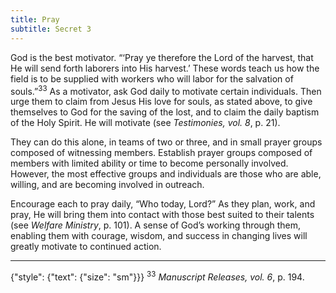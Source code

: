 ```yaml
---
title: Pray
subtitle: Secret 3
---
```


God is the best motivator. “‘Pray ye therefore the Lord of the harvest, that He will send forth laborers into His harvest.’ These words teach us how the field is to be supplied with workers who will labor for the salvation of souls.”<sup>33</sup> As a motivator, ask God daily to motivate certain individuals. Then urge them to claim from Jesus His love for souls, as stated above, to give themselves to God for the saving of the lost, and to claim the daily baptism of the Holy Spirit. He will motivate (see _Testimonies, vol. 8_, p. 21).

They can do this alone, in teams of two or three, and in small prayer groups composed of witnessing members. Establish prayer groups composed of members with limited ability or time to become personally involved. However, the most effective groups and individuals are those who are able, willing, and are becoming involved in outreach.

Encourage each to pray daily, “Who today, Lord?” As they plan, work, and pray, He will bring them into contact with those best suited to their talents (see _Welfare Ministry_, p. 101). A sense of God’s working through them, enabling them with courage, wisdom, and success in changing lives will greatly motivate to continued action.

---

{"style": {"text": {"size": "sm"}}}
<sup>33</sup> _Manuscript Releases, vol. 6_, p. 194.
